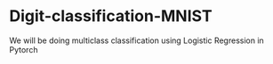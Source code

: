 # Digit-classification-MNIST
We will be doing multiclass classification using Logistic Regression in Pytorch 

